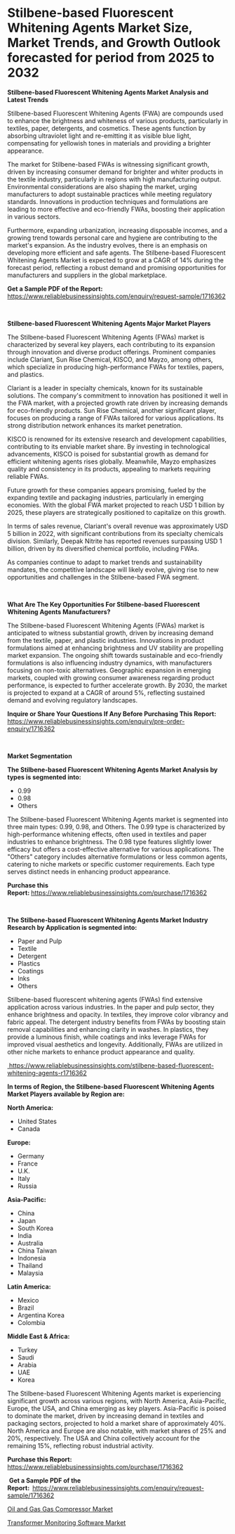 <p><h1>Stilbene-based Fluorescent Whitening Agents Market Size, Market Trends, and Growth Outlook forecasted for period from 2025 to 2032</h1></p><p><strong>Stilbene-based Fluorescent Whitening Agents Market Analysis and Latest Trends</strong></p>
<p><p>Stilbene-based Fluorescent Whitening Agents (FWA) are compounds used to enhance the brightness and whiteness of various products, particularly in textiles, paper, detergents, and cosmetics. These agents function by absorbing ultraviolet light and re-emitting it as visible blue light, compensating for yellowish tones in materials and providing a brighter appearance.</p><p>The market for Stilbene-based FWAs is witnessing significant growth, driven by increasing consumer demand for brighter and whiter products in the textile industry, particularly in regions with high manufacturing output. Environmental considerations are also shaping the market, urging manufacturers to adopt sustainable practices while meeting regulatory standards. Innovations in production techniques and formulations are leading to more effective and eco-friendly FWAs, boosting their application in various sectors.</p><p>Furthermore, expanding urbanization, increasing disposable incomes, and a growing trend towards personal care and hygiene are contributing to the market's expansion. As the industry evolves, there is an emphasis on developing more efficient and safe agents. The Stilbene-based Fluorescent Whitening Agents Market is expected to grow at a CAGR of 14% during the forecast period, reflecting a robust demand and promising opportunities for manufacturers and suppliers in the global marketplace.</p></p>
<p><strong>Get a Sample PDF of the Report:&nbsp;</strong> <a href="https://www.reliablebusinessinsights.com/enquiry/request-sample/1716362?utm_campaign=57&utm_medium=2&utm_source=Github&utm_content=ia&utm_term=12012025&utm_id=stilbene-based-fluorescent-whitening-agents">https://www.reliablebusinessinsights.com/enquiry/request-sample/1716362</a></p>
<p>&nbsp;</p>
<p><strong>Stilbene-based Fluorescent Whitening Agents Major Market Players</strong></p>
<p><p>The Stilbene-based Fluorescent Whitening Agents (FWAs) market is characterized by several key players, each contributing to its expansion through innovation and diverse product offerings. Prominent companies include Clariant, Sun Rise Chemical, KISCO, and Mayzo, among others, which specialize in producing high-performance FWAs for textiles, papers, and plastics.</p><p>Clariant is a leader in specialty chemicals, known for its sustainable solutions. The company's commitment to innovation has positioned it well in the FWA market, with a projected growth rate driven by increasing demands for eco-friendly products. Sun Rise Chemical, another significant player, focuses on producing a range of FWAs tailored for various applications. Its strong distribution network enhances its market penetration.</p><p>KISCO is renowned for its extensive research and development capabilities, contributing to its enviable market share. By investing in technological advancements, KISCO is poised for substantial growth as demand for efficient whitening agents rises globally. Meanwhile, Mayzo emphasizes quality and consistency in its products, appealing to markets requiring reliable FWAs.</p><p>Future growth for these companies appears promising, fueled by the expanding textile and packaging industries, particularly in emerging economies. With the global FWA market projected to reach USD 1 billion by 2025, these players are strategically positioned to capitalize on this growth.</p><p>In terms of sales revenue, Clariant's overall revenue was approximately USD 5 billion in 2022, with significant contributions from its specialty chemicals division. Similarly, Deepak Nitrite has reported revenues surpassing USD 1 billion, driven by its diversified chemical portfolio, including FWAs.</p><p>As companies continue to adapt to market trends and sustainability mandates, the competitive landscape will likely evolve, giving rise to new opportunities and challenges in the Stilbene-based FWA segment.</p></p>
<p>&nbsp;</p>
<p><strong>What Are The Key Opportunities For Stilbene-based Fluorescent Whitening Agents Manufacturers?</strong></p>
<p><p>The Stilbene-based Fluorescent Whitening Agents (FWAs) market is anticipated to witness substantial growth, driven by increasing demand from the textile, paper, and plastic industries. Innovations in product formulations aimed at enhancing brightness and UV stability are propelling market expansion. The ongoing shift towards sustainable and eco-friendly formulations is also influencing industry dynamics, with manufacturers focusing on non-toxic alternatives. Geographic expansion in emerging markets, coupled with growing consumer awareness regarding product performance, is expected to further accelerate growth. By 2030, the market is projected to expand at a CAGR of around 5%, reflecting sustained demand and evolving regulatory landscapes.</p></p>
<p><strong>Inquire or Share Your Questions If Any Before Purchasing This Report:</strong> <a href="https://www.reliablebusinessinsights.com/enquiry/pre-order-enquiry/1716362?utm_campaign=57&utm_medium=2&utm_source=Github&utm_content=ia&utm_term=12012025&utm_id=stilbene-based-fluorescent-whitening-agents">https://www.reliablebusinessinsights.com/enquiry/pre-order-enquiry/1716362</a></p>
<p>&nbsp;</p>
<p><strong>Market Segmentation</strong></p>
<p><strong>The Stilbene-based Fluorescent Whitening Agents Market Analysis by types is segmented into:</strong></p>
<p><ul><li>0.99</li><li>0.98</li><li>Others</li></ul></p>
<p><p>The Stilbene-based Fluorescent Whitening Agents market is segmented into three main types: 0.99, 0.98, and Others. The 0.99 type is characterized by high-performance whitening effects, often used in textiles and paper industries to enhance brightness. The 0.98 type features slightly lower efficacy but offers a cost-effective alternative for various applications. The "Others" category includes alternative formulations or less common agents, catering to niche markets or specific customer requirements. Each type serves distinct needs in enhancing product appearance.</p></p>
<p><strong>Purchase this Report:&nbsp;</strong><a href="https://www.reliablebusinessinsights.com/purchase/1716362?utm_campaign=57&utm_medium=2&utm_source=Github&utm_content=ia&utm_term=12012025&utm_id=stilbene-based-fluorescent-whitening-agents">https://www.reliablebusinessinsights.com/purchase/1716362</a></p>
<p>&nbsp;</p>
<p><strong>The Stilbene-based Fluorescent Whitening Agents Market Industry Research by Application is segmented into:</strong></p>
<p><ul><li>Paper and Pulp</li><li>Textile</li><li>Detergent</li><li>Plastics</li><li>Coatings</li><li>Inks</li><li>Others</li></ul></p>
<p><p>Stilbene-based fluorescent whitening agents (FWAs) find extensive application across various industries. In the paper and pulp sector, they enhance brightness and opacity. In textiles, they improve color vibrancy and fabric appeal. The detergent industry benefits from FWAs by boosting stain removal capabilities and enhancing clarity in washes. In plastics, they provide a luminous finish, while coatings and inks leverage FWAs for improved visual aesthetics and longevity. Additionally, FWAs are utilized in other niche markets to enhance product appearance and quality.</p></p>
<p><a href="https://www.reliablebusinessinsights.com/stilbene-based-fluorescent-whitening-agents-r1716362?utm_campaign=57&utm_medium=2&utm_source=Github&utm_content=ia&utm_term=12012025&utm_id=stilbene-based-fluorescent-whitening-agents">&nbsp;https://www.reliablebusinessinsights.com/stilbene-based-fluorescent-whitening-agents-r1716362</a></p>
<p><strong>In terms of Region, the Stilbene-based Fluorescent Whitening Agents Market Players available by Region are:</strong></p>
<p>
    <p> <strong> North America: </strong>
        <ul>
            <li>United States</li>
            <li>Canada</li>
        </ul>
        </p> 
    <p> <strong> Europe: </strong>
        <ul>
            <li>Germany</li>
            <li>France</li>
            <li>U.K.</li>
            <li>Italy</li>
            <li>Russia</li>
        </ul>
        </p> 
    <p> <strong> Asia-Pacific: </strong>
        <ul>
            <li>China</li>
            <li>Japan</li>
            <li>South Korea</li>
            <li>India</li>
            <li>Australia</li>
            <li>China Taiwan</li>
            <li>Indonesia</li>
            <li>Thailand</li>
            <li>Malaysia</li>
        </ul>
        </p> 
    <p> <strong> Latin America: </strong>
        <ul>
            <li>Mexico</li>
            <li>Brazil</li>
            <li>Argentina Korea</li>
            <li>Colombia</li>
        </ul>
        </p> 
    <p> <strong> Middle East & Africa: </strong>
        <ul>
            <li>Turkey</li>
            <li>Saudi</li>
            <li>Arabia</li>
            <li>UAE</li>
            <li>Korea</li>
        </ul>
    </p>
    </p>
<p><p>The Stilbene-based Fluorescent Whitening Agents market is experiencing significant growth across various regions, with North America, Asia-Pacific, Europe, the USA, and China emerging as key players. Asia-Pacific is poised to dominate the market, driven by increasing demand in textiles and packaging sectors, projected to hold a market share of approximately 40%. North America and Europe are also notable, with market shares of 25% and 20%, respectively. The USA and China collectively account for the remaining 15%, reflecting robust industrial activity.</p></p>
<p><strong>Purchase this Report: </strong><a href="https://www.reliablebusinessinsights.com/purchase/1716362?utm_campaign=57&utm_medium=2&utm_source=Github&utm_content=ia&utm_term=12012025&utm_id=stilbene-based-fluorescent-whitening-agents">https://www.reliablebusinessinsights.com/purchase/1716362</a></p>
<p>&nbsp;<strong>Get a Sample PDF of the Report:&nbsp;&nbsp;</strong><a href="https://www.reliablebusinessinsights.com/enquiry/request-sample/1716362?utm_campaign=57&utm_medium=2&utm_source=Github&utm_content=ia&utm_term=12012025&utm_id=stilbene-based-fluorescent-whitening-agents">https://www.reliablebusinessinsights.com/enquiry/request-sample/1716362</a></p>
<p><strong></strong></p>
<p><p><a href="https://github.com/ccreola81/Market-Research-Report-List-1/blob/main/oil-and-gas-gas-compressor-market.md?utm_campaign=57&utm_medium=2&utm_source=Github&utm_content=ia&utm_term=12012025&utm_id=stilbene-based-fluorescent-whitening-agents">Oil and Gas Gas Compressor Market</a></p><p><a href="https://github.com/bolalfredia7777/Market-Research-Report-List-1/blob/main/transformer-monitoring-software-market.md?utm_campaign=57&utm_medium=2&utm_source=Github&utm_content=ia&utm_term=12012025&utm_id=stilbene-based-fluorescent-whitening-agents">Transformer Monitoring Software Market</a></p></p>